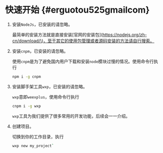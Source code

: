 # 快速开始 {#erguotou525gmailcom}

1. 安装`NodeJs`，已安装的请忽略。

   最简单的安装方法就是直接安装\[官网的安装包\]\([https://nodejs.org/zh-cn/download/\)，至于其它的使用包管理或者源码安装的方法请自行搜索。](https://nodejs.org/zh-cn/download/%29，至于其它的使用包管理或者源码安装的方法请自行搜索。)

2. 安装`cnpm`，已安装的请忽略。

   使用`cnpm`是为了避免国内用户下载和安装`node`模块过慢的情况。使用命令行执行

   ```bash
   npm i -g cnpm
   ```

3. 安装脚手架工具`wxp`，已安装的请忽略。

   `wxp`意即`weexplus`，使用命令行执行

   ```bash
   cnpm i -g wxp
   ```

   `wxp`工具为我们提供了很多常用的开发功能，后续会一一介绍。

4. 创建项目。

   切换到你的工作目录，执行

   ```bash
   wxp new my_project`
   ```



